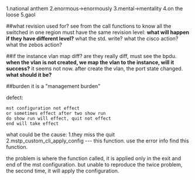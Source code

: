 1.national anthem
2.enormous->enormously
3.mental->mentality
4.on the loose
5.gaol


##what revision used for?
see from the call functions to know
all the switched in one region must have the same revision level:
**what will happen if they have different level?**
what the std. write?
what the cisco action?
what the zebos action?


##if the instance vlan map diff?
are they really diff, must see the bpdu.
**when the vlan is not created, we map the vlan to the instance, will it success?** it seems not now. after create the vlan, the port state changed. **what should it be?**

##burden
it is a "management burden"




defect:
    
    mst configuration not effect
    or sometimes effect after two show run
    do show run will effect, quit not effect
    end will take effect

what could be the cause:
1.they miss the quit
2.mstp_custom_cli_apply_config   --- this function. use the error info find this function.

the problem is where the function called, it is applied only in the exit and end of the mst configuration.
but unable to reproduce the twice problem, the second time, it will apply the configuration.



